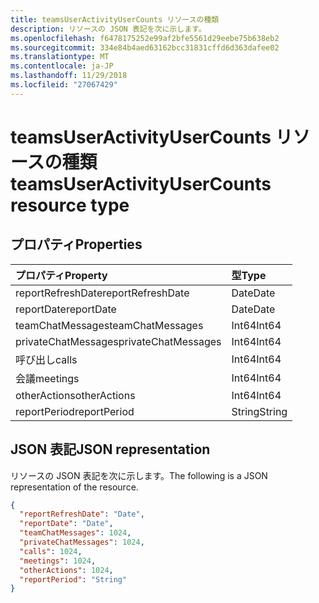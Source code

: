 ```yaml
---
title: teamsUserActivityUserCounts リソースの種類
description: リソースの JSON 表記を次に示します。
ms.openlocfilehash: f6478175252e99af2bfe5561d29eebe75b638eb2
ms.sourcegitcommit: 334e84b4aed63162bcc31831cffd6d363dafee02
ms.translationtype: MT
ms.contentlocale: ja-JP
ms.lasthandoff: 11/29/2018
ms.locfileid: "27067429"
---
```

# <a name="teamsuseractivityusercounts-resource-type"></a><span data-ttu-id="4c31b-103">teamsUserActivityUserCounts リソースの種類</span><span class="sxs-lookup"><span data-stu-id="4c31b-103">teamsUserActivityUserCounts resource type</span></span>

## <a name="properties"></a><span data-ttu-id="4c31b-104">プロパティ</span><span class="sxs-lookup"><span data-stu-id="4c31b-104">Properties</span></span>

| <span data-ttu-id="4c31b-105">プロパティ</span><span class="sxs-lookup"><span data-stu-id="4c31b-105">Property</span></span>            | <span data-ttu-id="4c31b-106">型</span><span class="sxs-lookup"><span data-stu-id="4c31b-106">Type</span></span>   |
| :------------------ | :----- |
| <span data-ttu-id="4c31b-107">reportRefreshDate</span><span class="sxs-lookup"><span data-stu-id="4c31b-107">reportRefreshDate</span></span>   | <span data-ttu-id="4c31b-108">Date</span><span class="sxs-lookup"><span data-stu-id="4c31b-108">Date</span></span>   |
| <span data-ttu-id="4c31b-109">reportDate</span><span class="sxs-lookup"><span data-stu-id="4c31b-109">reportDate</span></span>          | <span data-ttu-id="4c31b-110">Date</span><span class="sxs-lookup"><span data-stu-id="4c31b-110">Date</span></span>   |
| <span data-ttu-id="4c31b-111">teamChatMessages</span><span class="sxs-lookup"><span data-stu-id="4c31b-111">teamChatMessages</span></span>    | <span data-ttu-id="4c31b-112">Int64</span><span class="sxs-lookup"><span data-stu-id="4c31b-112">Int64</span></span>  |
| <span data-ttu-id="4c31b-113">privateChatMessages</span><span class="sxs-lookup"><span data-stu-id="4c31b-113">privateChatMessages</span></span> | <span data-ttu-id="4c31b-114">Int64</span><span class="sxs-lookup"><span data-stu-id="4c31b-114">Int64</span></span>  |
| <span data-ttu-id="4c31b-115">呼び出し</span><span class="sxs-lookup"><span data-stu-id="4c31b-115">calls</span></span>               | <span data-ttu-id="4c31b-116">Int64</span><span class="sxs-lookup"><span data-stu-id="4c31b-116">Int64</span></span>  |
| <span data-ttu-id="4c31b-117">会議</span><span class="sxs-lookup"><span data-stu-id="4c31b-117">meetings</span></span>            | <span data-ttu-id="4c31b-118">Int64</span><span class="sxs-lookup"><span data-stu-id="4c31b-118">Int64</span></span>  |
| <span data-ttu-id="4c31b-119">otherActions</span><span class="sxs-lookup"><span data-stu-id="4c31b-119">otherActions</span></span>        | <span data-ttu-id="4c31b-120">Int64</span><span class="sxs-lookup"><span data-stu-id="4c31b-120">Int64</span></span>  |
| <span data-ttu-id="4c31b-121">reportPeriod</span><span class="sxs-lookup"><span data-stu-id="4c31b-121">reportPeriod</span></span>        | <span data-ttu-id="4c31b-122">String</span><span class="sxs-lookup"><span data-stu-id="4c31b-122">String</span></span> |

## <a name="json-representation"></a><span data-ttu-id="4c31b-123">JSON 表記</span><span class="sxs-lookup"><span data-stu-id="4c31b-123">JSON representation</span></span>

<span data-ttu-id="4c31b-124">リソースの JSON 表記を次に示します。</span><span class="sxs-lookup"><span data-stu-id="4c31b-124">The following is a JSON representation of the resource.</span></span>

<!-- {
  "blockType": "resource",
  "@odata.type": "microsoft.graph.teamsUserActivityUserCounts"
} -->

```json
{
  "reportRefreshDate": "Date", 
  "reportDate": "Date", 
  "teamChatMessages": 1024, 
  "privateChatMessages": 1024, 
  "calls": 1024, 
  "meetings": 1024, 
  "otherActions": 1024, 
  "reportPeriod": "String"
}
```

